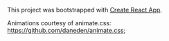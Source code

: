 This project was bootstrapped with [Create React App](https://github.com/facebookincubator/create-react-app).

Animations courtesy of animate.css: https://github.com/daneden/animate.css;
